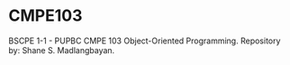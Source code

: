 # CMPE103
BSCPE 1-1 - PUPBC CMPE 103 Object-Oriented Programming. Repository by: Shane S. Madlangbayan.
